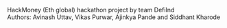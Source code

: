 HackMoney (Eth global) hackathon project by team DefiInd  
Authors: Avinash Uttav, Vikas Purwar, Ajinkya Pande and Siddhant Kharode
